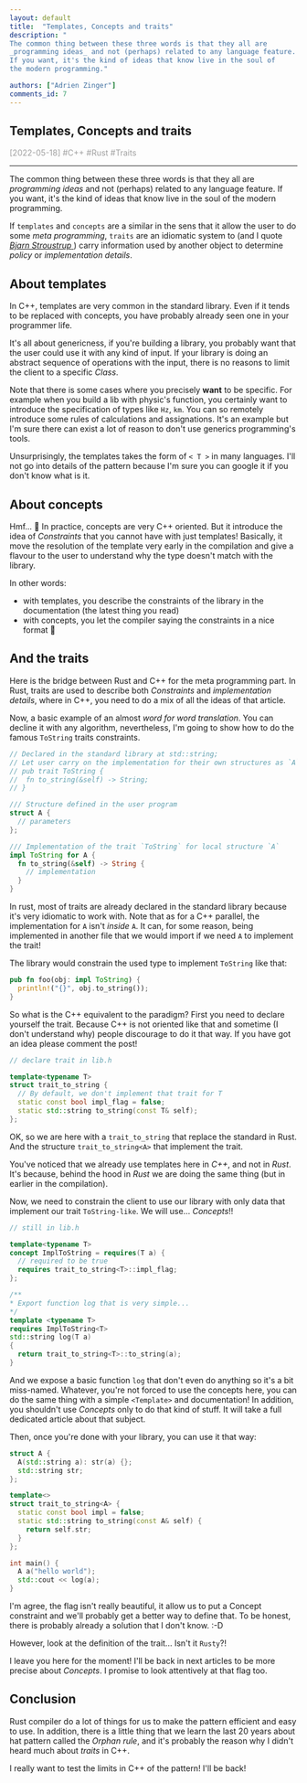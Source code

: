 ```yaml
---
layout: default
title:  "Templates, Concepts and traits"
description: "
The common thing between these three words is that they all are
_programming ideas_ and not (perhaps) related to any language feature.
If you want, it's the kind of ideas that know live in the soul of
the modern programming."

authors: ["Adrien Zinger"]
comments_id: 7
---
```


## Templates, Concepts and traits
<span style="color: #A0A0A0">[2022-05-18] \#C++ \#Rust \#Traits

---



The common thing between these three words is that they all are
_programming ideas_ and not (perhaps) related to any language feature.
If you want, it's the kind of ideas that know live in the soul of
the modern programming.

If `templates` and `concepts` are a similar in the sens that it allow
the user to do some _meta programming_, `traits` are an idiomatic system
to (and I quote <u> _Bjarn Stroustrup_ </u>) carry information used by
another object to determine _policy_ or _implementation details_.

## About templates

In C++, templates are very common in the standard library. Even if it
tends to be replaced with concepts, you have probably already seen one
in your programmer life.

It's all about genericness, if you're building a library, you probably
want that the user could use it with any kind of input. If your library
is doing an abstract sequence of operations with the input, there is no
reasons to limit the client to a specific _Class_.

Note that there is some cases where you precisely **want** to be
specific. For example when you build a lib with physic's function, you
certainly want to introduce the specification of types like `Hz`, `km`.
You can so remotely introduce some rules of calculations and
assignations. It's an example but I'm sure there can exist a lot of
reason to don't use generics programming's tools.

Unsurprisingly, the templates takes the form of `< T >` in many
languages. I'll not go into details of the pattern because I'm sure you
can google it if you don't know what is it.

## About concepts

Hmf... 😬 In practice, concepts are very C++ oriented. But it introduce
the idea of _Constraints_ that you cannot have with just templates!
Basically, it move the resolution of the template very early in the
compilation and give a flavour to the user to understand why the type
doesn't match with the library.

In other words:

- with templates, you describe the constraints of the library in the
    documentation (the latest thing you read)
- with concepts, you let the compiler saying the constraints in a nice
    format 🙅

## And the traits

Here is the bridge between Rust and C++ for the meta programming part.
In Rust, traits are used to describe both _Constraints_ and
_implementation details_, where in C++, you need to do a mix of all the
ideas of that article.

Now, a basic example of an almost _word for word translation_. You can
decline it with any algorithm, nevertheless, I'm going to show how to do
the famous `ToString` traits constraints.

```rust
// Declared in the standard library at std::string;
// Let user carry on the implementation for their own structures as `A`
// pub trait ToString {
// 	fn to_string(&self) -> String;
// }

/// Structure defined in the user program
struct A {
  // parameters
};

/// Implementation of the trait `ToString` for local structure `A`
impl ToString for A {
  fn to_string(&self) -> String {
    // implementation
  }
}
```

In rust, most of traits are already declared in the standard library
because it's very idiomatic to work with. Note that as for a C++
parallel, the implementation for `A` isn't _inside_ `A`. It can, for
some reason, being implemented in another file that we would import if
we need `A` to implement the trait!

The library would constrain the used type to implement `ToString` like
that:

```rust
pub fn foo(obj: impl ToString) {
  println!("{}", obj.to_string());
}
```

So what is the C++ equivalent to the paradigm? First you need to declare
yourself the trait. Because C++ is not oriented like that and sometime
(I don't understand why) people discourage to do it that way. If you
have got an idea please comment the post!

```cpp
// declare trait in lib.h

template<typename T>
struct trait_to_string {
  // By default, we don't implement that trait for T
  static const bool impl_flag = false;
  static std::string to_string(const T& self);
};
```

OK, so we are here with a `trait_to_string` that replace the standard in
Rust. And the structure `trait_to_string<A>` that implement the trait.

You've noticed that we already use templates here in _C++_, and not in
_Rust_. It's because, behind the hood in _Rust_ we are doing the same thing
(but in earlier in the compilation).

Now, we need to constrain the client to use our library with only data
that implement our trait `ToString-like`. We will use... _Concepts_!!


```cpp
// still in lib.h

template<typename T>
concept ImplToString = requires(T a) {
  // required to be true
  requires trait_to_string<T>::impl_flag;
};

/**
* Export function log that is very simple...
*/
template <typename T>
requires ImplToString<T>
std::string log(T a)
{
  return trait_to_string<T>::to_string(a);
}
```

And we expose a basic function `log` that don't even do anything so it's
a bit miss-named. Whatever, you're not forced to use the concepts here,
you can do the same thing with a simple `<Template>` and documentation!
In addition, you shouldn't use _Concepts_ only to do that kind of stuff.
It will take a full dedicated article about that subject.

Then, once you're done with your library, you can use it that way:

```cpp
struct A {
  A(std::string a): str(a) {};
  std::string str;
};

template<>
struct trait_to_string<A> {
  static const bool impl = false;
  static std::string to_string(const A& self) {
    return self.str;
  }
};

int main() {
  A a("hello world");
  std::cout << log(a);
}
```

I'm agree, the flag isn't really beautiful, it allow us to put a Concept
constraint and we'll probably get a better way to define that. To be
honest, there is probably already a solution that I don't know. :-D

However, look at the definition of the trait... Isn't it `Rusty`?!

I leave you here for the moment! I'll be back in next articles to be
more precise about _Concepts_. I promise to look attentively at that
flag too.

## Conclusion
Rust compiler do a lot of things for us to make the pattern efficient
and easy to use. In addition, there is a little thing that we learn the
last 20 years about hat pattern called the _Orphan rule_, and it's
probably the reason why I didn't heard much about _traits_ in C++.

I really want to test the limits in C++ of the pattern! I'll be back!

